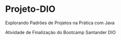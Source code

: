 # Projeto-DIO
Explorando Padrões de Projetos na Prática com Java

Atividade de Finalização do Bootcamp Santander DIO 
